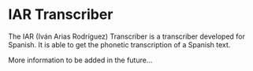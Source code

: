 # IAR Transcriber

The IAR (Iván Arias Rodríguez) Transcriber is a transcriber developed for Spanish. It is able to get the
 phonetic transcription of a Spanish text.

More information to be added in the future...